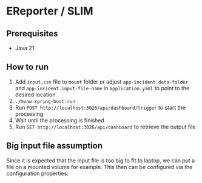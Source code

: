 # EReporter / SLIM 

## Prerequisites
- Java 21

## How to run
1. Add `input.csv` file to `mount` folder or adjust `app-incident.data-folder` and `app-incident.input-file-name` in `application.yaml` to point to the desired location
2. ```./mvnw spring-boot:run```
3. Run `POST http://localhost:3026/api/dashboard/trigger` to start the processing
4. Wait until the processing is finished
5. Run `GET http://localhost:3026/api/dashboard` to retrieve the output file

## Big input file assumption
Since it is expected that the input file is too big to fit to laptop, 
we can put a file on a mounted volume for example. This then can be configured via the configuration properties.
